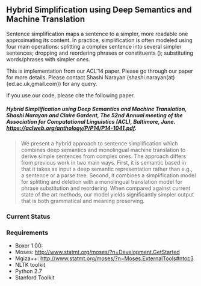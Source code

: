 ## Hybrid Simplification using Deep Semantics and Machine Translation

Sentence simplification maps a sentence to a simpler, more readable
one approximating its content. In practice, simplification is often
modeled using four main operations: splitting a complex sentence into
several simpler sentences; dropping and reordering phrases or
constituents (); substituting words/phrases with simpler ones.

This is implementation from our ACL'14 paper. Please go through our
paper for more details. Please contact Shashi Narayan
(shashi.narayan(at){ed.ac.uk,gmail.com}) for any query.

If you use our code, please cite the following paper. 

##### Hybrid Simplification using Deep Semantics and Machine Translation, Shashi Narayan and Claire Gardent, The 52nd Annual meeting of the Association for Computational Linguistics (ACL), Baltimore, June. https://aclweb.org/anthology/P/P14/P14-1041.pdf.

> We present a hybrid approach to sentence simplification which
> combines deep semantics and monolingual machine translation to
> derive simple sentences from complex ones. The approach differs from
> previous work in two main ways. First, it is semantic based in that
> it takes as input a deep semantic representation rather than e.g., a
> sentence or a parse tree. Second, it combines a simplification model
> for splitting and deletion with a monolingual translation model for
> phrase substitution and reordering. When compared against current
> state of the art methods, our model yields significantly simpler
> output that is both grammatical and meaning preserving.

### Current Status





### Requirements

* Boxer 1.00: 
* Moses: http://www.statmt.org/moses/?n=Development.GetStarted
* Mgiza++:  http://www.statmt.org/moses/?n=Moses.ExternalTools#ntoc3
* NLTK toolkit 
* Python 2.7
* Stanford Toolkit